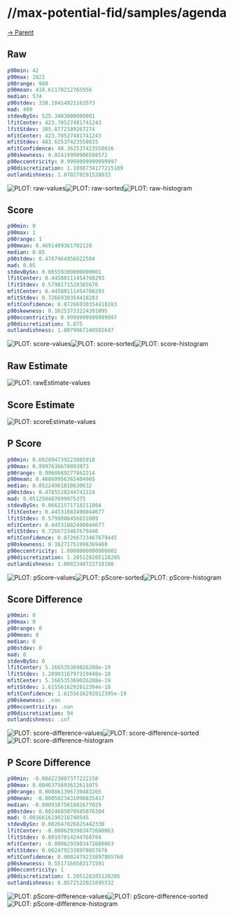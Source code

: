 
# //max-potential-fid/samples/agenda

[→ Parent](../..)


## Raw


```yaml
p90min: 42
p90max: 1022
p90range: 980
p90mean: 418.61170212765956
median: 574
p90stdev: 338.10414921163573
mad: 400
stdevBySn: 525.3403000000001
lfitCenter: 423.70527481741243
lfitStdev: 385.8772189267274
mfitCenter: 423.70527481741243
mfitStdev: 483.62537423550015
mfitConfidence: 48.362537423550016
p90skewness: 0.02419990906588572
p90eccentricity: 0.9999999999999997
p90discretization: 1.1898734177215189
outlandishness: 1.070270291528833

```

![PLOT: raw-values](./raw/values.svg)![PLOT: raw-sorted](./raw/sorted.svg)![PLOT: raw-histogram](./raw/histogram.svg)
## Score


```yaml
p90min: 0
p90max: 1
p90range: 1
p90mean: 0.4691489361702128
median: 0.05
p90stdev: 0.4787964956022504
mad: 0.05
stdevBySn: 0.06559300000000001
lfitCenter: 0.44580111454708293
lfitStdev: 0.5798171528385676
mfitCenter: 0.44580111454708293
mfitStdev: 0.7266930354418283
mfitConfidence: 0.07266930354418283
p90skewness: 0.16253733224391095
p90eccentricity: 0.9999999999999997
p90discretization: 5.875
outlandishness: 1.0079067240501647

```

![PLOT: score-values](./score/values.svg)![PLOT: score-sorted](./score/sorted.svg)![PLOT: score-histogram](./score/histogram.svg)
## Raw Estimate

![PLOT: rawEstimate-values](./rawEstimate/values.svg)
## Score Estimate

![PLOT: scoreEstimate-values](./scoreEstimate/values.svg)
## P Score


```yaml
p90min: 0.002894739223085918
p90max: 0.9997636670093073
p90range: 0.9968689277862214
p90mean: 0.46860956365404965
median: 0.05224961810630632
p90stdev: 0.4785520244742224
mad: 0.051258487699975375
stdevBySn: 0.06621571718211004
lfitCenter: 0.44531082490044677
lfitStdev: 0.5798006456651089
mfitCenter: 0.44531082490044677
mfitStdev: 0.7266723467679446
mfitConfidence: 0.07266723467679445
p90skewness: 0.16271751998369488
p90eccentricity: 1.0000000000000002
p90discretization: 1.205128205128205
outlandishness: 1.0082340723718186

```

![PLOT: pScore-values](./pScore/values.svg)![PLOT: pScore-sorted](./pScore/sorted.svg)![PLOT: pScore-histogram](./pScore/histogram.svg)
## Score Difference


```yaml
p90min: 0
p90max: 0
p90range: 0
p90mean: 0
median: 0
p90stdev: 0
mad: 0
stdevBySn: 0
lfitCenter: 5.166535369026208e-19
lfitStdev: 1.2890316797319448e-18
mfitCenter: 5.166535369026208e-19
mfitStdev: 1.6155616292812394e-18
mfitConfidence: 1.6155616292812395e-19
p90skewness: .nan
p90eccentricity: .nan
p90discretization: 94
outlandishness: .inf

```

![PLOT: score-difference-values](./score-difference/values.svg)![PLOT: score-difference-sorted](./score-difference/sorted.svg)![PLOT: score-difference-histogram](./score-difference/histogram.svg)
## P Score Difference


```yaml
p90min: -0.004223807377222158
p90max: 0.0046375893622611075
p90range: 0.008861396739483265
p90mean: -0.0005023431090835417
median: -0.0009187501882677029
p90stdev: 0.0024685070505876304
mad: 0.0016616190216740545
stdevBySn: 0.002647026825442338
lfitCenter: -0.0006293983472680063
lfitStdev: 0.00197814244768784
mfitCenter: -0.0006293983472680063
mfitStdev: 0.0024792338978057676
mfitConfidence: 0.0002479233897805768
p90skewness: 0.5517160583171591
p90eccentricity: 1
p90discretization: 1.205128205128205
outlandishness: 0.8572522021695532

```

![PLOT: pScore-difference-values](./pScore-difference/values.svg)![PLOT: pScore-difference-sorted](./pScore-difference/sorted.svg)![PLOT: pScore-difference-histogram](./pScore-difference/histogram.svg)